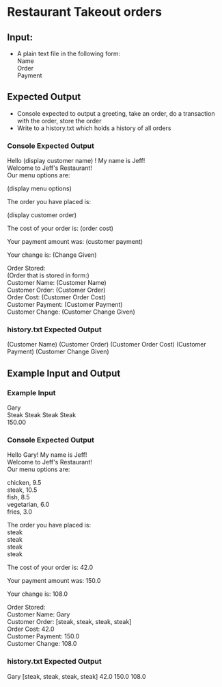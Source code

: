 # Restaurant Takeout orders

## Input:
* A plain text file in the following form:  
Name  
Order  
Payment  

## Expected Output
* Console expected to output a greeting, take an order, do a transaction with the order, store the order
* Write to a history.txt which holds a history of all orders

### Console Expected Output
Hello (display customer name) ! My name is Jeff!  
Welcome to Jeff's Restaurant!  
Our menu options are:  

(display menu options)  

The order you have placed is:   

(display customer order)  

The cost of your order is: (order cost)  

Your payment amount was: (customer payment)  

Your change is: (Change Given)  

Order Stored:  
(Order that is stored in form:)  
    Customer Name: (Customer Name)  
    Customer Order: (Customer Order)  
    Order Cost: (Customer Order Cost)  
    Customer Payment: (Customer Payment)  
    Customer Change: (Customer Change Given)  

### history.txt Expected Output
(Customer Name) (Customer Order) (Customer Order Cost) (Customer Payment) (Customer Change Given)

## Example Input and Output
### Example Input
Gary  
Steak Steak Steak Steak  
150.00  

### Console Expected Output
Hello Gary! My name is Jeff!  
Welcome to Jeff's Restaurant!  
Our menu options are:  

chicken, 9.5  
steak, 10.5  
fish, 8.5  
vegetarian, 6.0  
fries, 3.0  

The order you have placed is:  
steak  
steak  
steak  
steak  

The cost of your order is: 42.0  

Your payment amount was: 150.0  

Your change is: 108.0  

Order Stored:  
Customer Name: Gary  
Customer Order: [steak, steak, steak, steak]  
Order Cost: 42.0  
Customer Payment: 150.0  
Customer Change: 108.0  

### history.txt Expected Output
Gary [steak, steak, steak, steak] 42.0 150.0 108.0